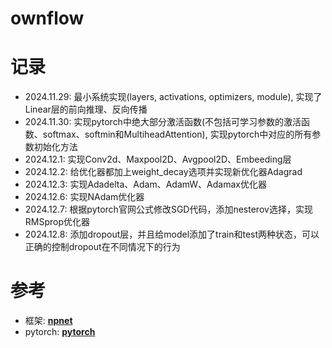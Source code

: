 # ownflow

# 记录
- 2024.11.29: 最小系统实现(layers, activations, optimizers, module), 实现了Linear层的前向推理、反向传播
- 2024.11.30: 实现pytorch中绝大部分激活函数(不包括可学习参数的激活函数、softmax、softmin和MultiheadAttention), 实现pytorch中对应的所有参数初始化方法
- 2024.12.1: 实现Conv2d、Maxpool2D、Avgpool2D、Embeeding层
- 2024.12.2: 给优化器都加上weight_decay选项并实现新优化器Adagrad
- 2024.12.3: 实现Adadelta、Adam、AdamW、Adamax优化器
- 2024.12.6: 实现NAdam优化器
- 2024.12.7: 根据pytorch官网公式修改SGD代码，添加nesterov选择，实现RMSprop优化器
- 2024.12.8: 添加dropout层，并且给model添加了train和test两种状态，可以正确的控制dropout在不同情况下的行为

# 参考
- 框架: [**npnet**](https://github.com/MorvanZhou/npnet)
- pytorch: [**pytorch**](https://pytorch.org/)